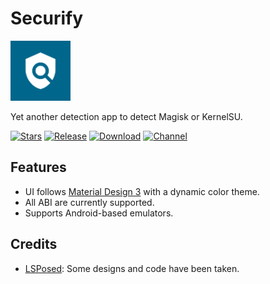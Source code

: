 # Securify

<img src="icon.png" style="width: 96px;" alt="logo">

Yet another detection app to detect Magisk or KernelSU.

[![Stars](https://img.shields.io/github/stars/RabahX/Securify?label=Stars)](https://github.com/RabahX)
[![Release](https://img.shields.io/github/v/release/RabahX/Securify?label=Release&logo=github)](https://github.com/RabahX/Securify/releases/latest)
[![Download](https://img.shields.io/github/downloads/RabehX/Securify/total?label=Downloads&logo=github)](https://github.com/RabehX/Securify/releases/)
[![Channel](https://img.shields.io/badge/Telegram-Channel-blue.svg?logo=telegram)](https://t.me/RabehX)

## Features
- UI follows [Material Design 3](https://m3.material.io/) with a dynamic color theme.
- All ABI are currently supported.
- Supports Android-based emulators.

## Credits
- [LSPosed](https://github.com/LSPosed/LSPosed): Some designs and code have been taken.
